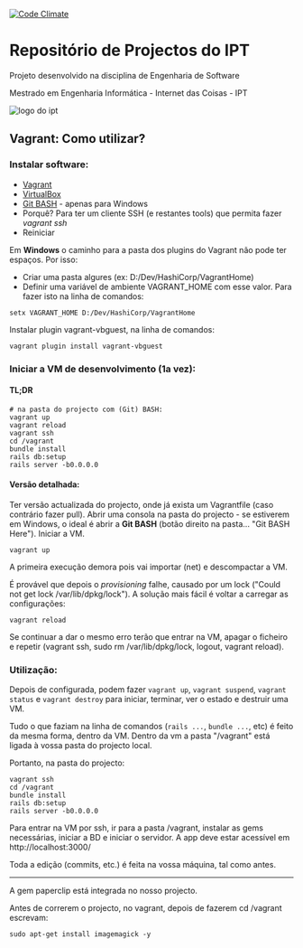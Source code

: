 [![Code Climate](https://codeclimate.com/github/nelsonmpg/IPTomar-MEI-IoT-ES/badges/gpa.svg)](https://codeclimate.com/github/nelsonmpg/IPTomar-MEI-IoT-ES)

# **Repositório de Projectos do IPT**

Projeto desenvolvido na disciplina de Engenharia de Software

Mestrado em Engenharia Informática - Internet das Coisas - IPT

![logo do ipt](http://portal2.ipt.pt/img/logo.png "Instituto Politécnico de Tomar")


## Vagrant: Como utilizar?

### Instalar software:
* [Vagrant](https://www.vagrantup.com/downloads.html)
* [VirtualBox](https://www.virtualbox.org/wiki/Downloads)
* [Git BASH](https://git-scm.com/download/win) - apenas para Windows
 * Porquê? Para ter um cliente SSH (e restantes tools) que permita fazer *vagrant ssh*
* Reiniciar

Em **Windows** o caminho para a pasta dos plugins do Vagrant não pode ter espaços. Por isso:
* Criar uma pasta algures (ex: D:/Dev/HashiCorp/VagrantHome)
* Definir uma variável de ambiente VAGRANT_HOME com esse valor.
Para fazer isto na linha de comandos:
```
setx VAGRANT_HOME D:/Dev/HashiCorp/VagrantHome
```
 
Instalar plugin vagrant-vbguest, na linha de comandos:
```
vagrant plugin install vagrant-vbguest
```


### Iniciar a VM de desenvolvimento (1a vez):

#### TL;DR
```
# na pasta do projecto com (Git) BASH:
vagrant up
vagrant reload
vagrant ssh
cd /vagrant
bundle install
rails db:setup
rails server -b0.0.0.0
```

#### Versão detalhada:
Ter versão actualizada do projecto, onde já exista um Vagrantfile (caso contrário fazer pull). Abrir uma consola na pasta do projecto - se estiverem em Windows, o ideal é abrir a **Git BASH** (botão direito na pasta... "Git BASH Here"). Iniciar a VM.
```
vagrant up
```


A primeira execução demora pois vai importar (net) e descompactar a VM.

É provável que depois o *provisioning* falhe, causado por um lock ("Could not get lock /var/lib/dpkg/lock"). A solução mais fácil é voltar a carregar as configurações:

```
vagrant reload
```


Se continuar a dar o mesmo erro terão que entrar na VM, apagar o ficheiro e repetir (vagrant ssh, sudo rm /var/lib/dpkg/lock, logout, vagrant reload).


### Utilização:
Depois de configurada, podem fazer `vagrant up`, `vagrant suspend`, `vagrant status` e `vagrant destroy` para iniciar, terminar, ver o estado e destruir uma VM.

Tudo o que faziam na linha de comandos (`rails ...`, `bundle ...`, etc) é feito da mesma forma, dentro da VM. Dentro da vm a pasta "/vagrant" está ligada à vossa pasta do projecto local.

Portanto, na pasta do projecto:
```
vagrant ssh
cd /vagrant
bundle install
rails db:setup
rails server -b0.0.0.0
```
Para entrar na VM por ssh, ir para a pasta /vagrant, instalar as gems necessárias, iniciar a BD e iniciar o servidor. A app deve estar acessível em http://localhost:3000/

Toda a edição (commits, etc.) é feita na vossa máquina, tal como antes.

----------------------------------------------
A gem paperclip está integrada no nosso projecto.

Antes de correrem o projecto, no vagrant, depois de fazerem cd /vagrant escrevam:

```
sudo apt-get install imagemagick -y
```
